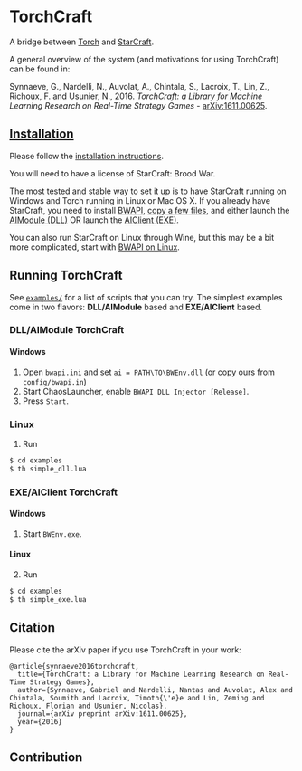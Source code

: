 # TorchCraft

A bridge between [Torch](http://torch.ch/) and [StarCraft](http://us.blizzard.com/en-us/games/sc/).

A general overview of the system (and motivations for using TorchCraft) can be found in:

Synnaeve, G., Nardelli, N., Auvolat, A., Chintala, S., Lacroix, T., Lin, Z.,
Richoux, F. and Usunier, N., 2016. _TorchCraft: a Library for Machine Learning Research
on Real-Time Strategy Games_ - [arXiv:1611.00625](https://arxiv.org/abs/1611.00625).


## [Installation](docs/user/installation.md)

Please follow the [installation instructions](docs/user/installation.md). 

You will need to have a license of StarCraft: Brood War. 

The most tested and stable way to set it up is to have StarCraft running on Windows 
and Torch running in Linux or Mac OS X. If you already have StarCraft, you need to
install [BWAPI](docs/user/installation.md#bwapi),
[copy a few files](docs/user/installation.md#torchcraft-common-prerequisites), 
and either launch the [AIModule (DLL)](docs/user/installation.md#torchcraft-aimodule-for-users) 
OR launch the [AIClient (EXE)](docs/user/installation.md#torchcraft-aiclient-for-users). 

You can also run StarCraft on Linux through Wine, but this may be a bit more 
complicated, start with 
[BWAPI on Linux](https://github.com/TorchCraft/TorchCraft/blob/master/docs/user/bwapi_on_linux.md).


## Running TorchCraft

See [`examples/`](examples/) for a list of scripts that you can try.
The simplest examples come in two flavors: **DLL/AIModule** based and **EXE/AIClient**
based.

### DLL/AIModule TorchCraft

#### Windows

1. Open `bwapi.ini` and set `ai = PATH\TO\BWEnv.dll` (or copy
   ours from `config/bwapi.in`)
2. Start ChaosLauncher, enable `BWAPI DLL Injector [Release]`.
3. Press `Start`.

### Linux

1. Run

```bash
$ cd examples
$ th simple_dll.lua
```

### EXE/AIClient TorchCraft

#### Windows

1. Start `BWEnv.exe`.

#### Linux

2. Run

```bash
$ cd examples
$ th simple_exe.lua
```

## Citation

Please cite the arXiv paper if you use TorchCraft in your work:

```
@article{synnaeve2016torchcraft,
  title={TorchCraft: a Library for Machine Learning Research on Real-Time Strategy Games},
  author={Synnaeve, Gabriel and Nardelli, Nantas and Auvolat, Alex and Chintala, Soumith and Lacroix, Timoth{\'e}e and Lin, Zeming and Richoux, Florian and Usunier, Nicolas},
  journal={arXiv preprint arXiv:1611.00625},
  year={2016}
}
```

## Contribution
